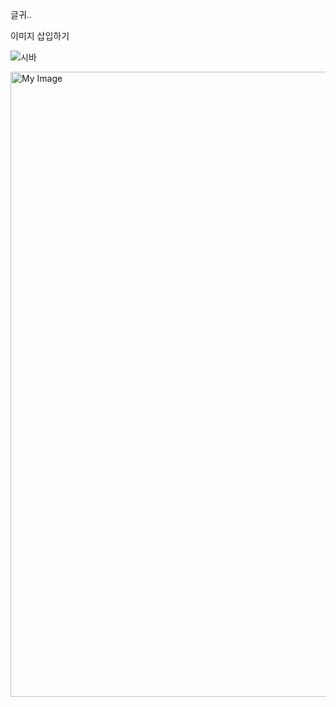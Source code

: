 글귀..

이미지 삽입하기


![시바](/images/shiba.jpg) 

<img src="./images/shiba.jpg" alt="My Image" width="1000" />

